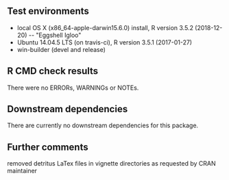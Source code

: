 ## Test environments

* local OS X (x86_64-apple-darwin15.6.0) install, R version 3.5.2 (2018-12-20) -- "Eggshell Igloo"
* Ubuntu 14.04.5 LTS (on travis-ci), R version 3.5.1 (2017-01-27)
* win-builder (devel and release)

## R CMD check results

There were no ERRORs, WARNINGs or NOTEs.

## Downstream dependencies

There are currently no downstream dependencies for this package.

## Further comments

removed detritus LaTex files in vignette directories as requested by CRAN maintainer